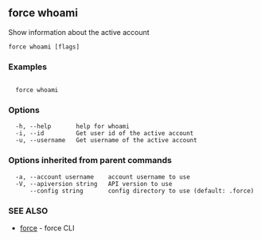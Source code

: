 ## force whoami

Show information about the active account

```
force whoami [flags]
```

### Examples

```

  force whoami

```

### Options

```
  -h, --help       help for whoami
  -i, --id         Get user id of the active account
  -u, --username   Get username of the active account
```

### Options inherited from parent commands

```
  -a, --account username    account username to use
  -V, --apiversion string   API version to use
      --config string       config directory to use (default: .force)
```

### SEE ALSO

* [force](force.md)	 - force CLI


